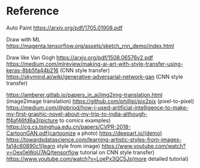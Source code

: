 # Reference

Auto Paint
https://arxiv.org/pdf/1705.01908.pdf

Draw with ML
https://magenta.tensorflow.org/assets/sketch_rnn_demo/index.html

Draw like Van Gogh
https://arxiv.org/pdf/1508.06576v2.pdf
https://medium.com/mlreview/making-ai-art-with-style-transfer-using-keras-8bb5fa44b216 (CNN style transfer)
https://skymind.ai/wiki/generative-adversarial-network-gan (CNN style transfer)

https://amberer.gitlab.io/papers_in_ai/img2img-translation.html (image2image translation)
https://github.com/phillipi/pix2pix (pixel-to-pixel)
https://medium.com/@pbriod/how-i-used-artificial-intelligence-to-make-my-first-graphic-novel-about-my-trip-to-india-although-ff4af46fd6a3(picture to comics examples)
https://cg.cs.tsinghua.edu.cn/papers/CVPR-2018-CartoonGAN.pdf(cartoonize a photo)
https://deepart.io/(demo)
https://towardsdatascience.com/learning-artistic-styles-from-images-fa14c60890c1(learn style from image)
https://www.youtube.com/watch?v=Oex0eWoU7AQ(tensorflow tutorial on CNN style transfer)
https://www.youtube.com/watch?v=LoePx3QC5Js(more detailed tutorial)
